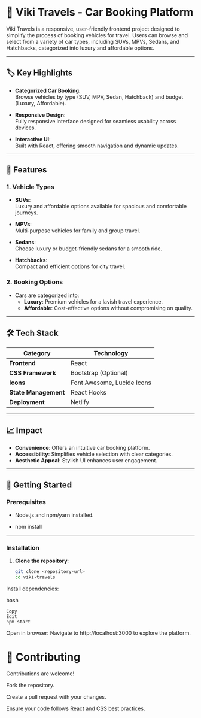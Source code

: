 # 🚗 Viki Travels - Car Booking Platform

Viki Travels is a responsive, user-friendly frontend project designed to simplify the process of booking vehicles for travel. Users can browse and select from a variety of car types, including SUVs, MPVs, Sedans, and Hatchbacks, categorized into luxury and affordable options.

---

## 🏷️ Key Highlights

- **Categorized Car Booking**:  
  Browse vehicles by type (SUV, MPV, Sedan, Hatchback) and budget (Luxury, Affordable).  

- **Responsive Design**:  
  Fully responsive interface designed for seamless usability across devices.  

- **Interactive UI**:  
  Built with React, offering smooth navigation and dynamic updates.  

---

## 🚀 Features

### 1. Vehicle Types
- **SUVs**:  
  Luxury and affordable options available for spacious and comfortable journeys.  

- **MPVs**:  
  Multi-purpose vehicles for family and group travel.  

- **Sedans**:  
  Choose luxury or budget-friendly sedans for a smooth ride.  

- **Hatchbacks**:  
  Compact and efficient options for city travel.  

### 2. Booking Options
- Cars are categorized into:  
  - **Luxury**: Premium vehicles for a lavish travel experience.  
  - **Affordable**: Cost-effective options without compromising on quality.  

---

## 🛠 Tech Stack

| **Category**         | **Technology**          |
|-----------------------|-------------------------|
| **Frontend**         | React                  |
| **CSS Framework**    | Bootstrap (Optional)|
| **Icons**            | Font Awesome, Lucide Icons |
| **State Management** | React Hooks            |
| **Deployment**       | Netlify       |

---

## 📈 Impact

- **Convenience**: Offers an intuitive car booking platform.  
- **Accessibility**: Simplifies vehicle selection with clear categories.  
- **Aesthetic Appeal**: Stylish UI enhances user engagement.  

---

## 🚀 Getting Started

### Prerequisites

- Node.js and npm/yarn installed.
  
- npm install

---

### Installation

1. **Clone the repository**:
   ```bash
   git clone <repository-url>
   cd viki-travels
Install dependencies:


bash
```
Copy
Edit
npm start
```
Open in browser:
Navigate to http://localhost:3000 to explore the platform.

# 🤝 Contributing
Contributions are welcome!

Fork the repository.

Create a pull request with your changes.

Ensure your code follows React and CSS best practices.

